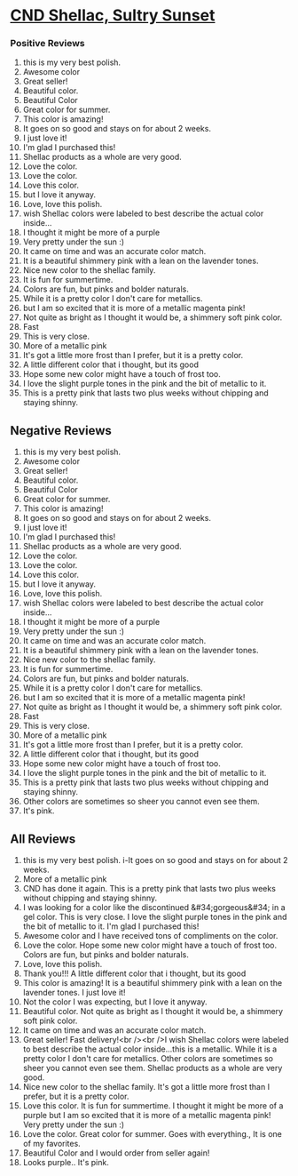 # [CND Shellac, Sultry Sunset](https://products.checkmycream.com/products/CND-Shellac-Sultry-Sunset.html)

### Positive Reviews

<ol>
      <li>this is my very best polish.</li>
      <li>Awesome color</li>
      <li>Great seller!  </li>
      <li>Beautiful color.</li>
      <li>Beautiful Color</li>
      <li>Great color for summer.</li>
      <li>This color is amazing!  </li>
      <li>It goes on so good and stays on for about 2 weeks.</li>
      <li>I just love it!</li>
      <li>I&#x27;m glad I purchased this!</li>
      <li>Shellac products as a whole are very good.</li>
      <li>Love the color.</li>
      <li>Love the color.</li>
      <li>Love this color.</li>
      <li>but I love it anyway.</li>
      <li>Love, love this polish.</li>
      <li>wish Shellac colors were labeled to best describe the actual color inside...</li>
      <li>I thought it might be more of a purple</li>
      <li>Very pretty under the sun :)</li>
      <li>It came on time and was an accurate color match.</li>
      <li>It is a beautiful shimmery pink with a lean on the lavender tones.  </li>
      <li>Nice new color to the shellac family.</li>
      <li>It is fun for summertime.</li>
      <li>Colors are fun, but pinks and bolder naturals.</li>
      <li>While it is a pretty color I don&#x27;t care for metallics.  </li>
      <li>but I am so excited that it is more of a metallic magenta pink!</li>
      <li>Not quite as bright as I thought it would be, a shimmery soft pink color.</li>
      <li>Fast</li>
      <li>This is very close.</li>
      <li>More of a metallic pink</li>
      <li>It&#x27;s got a little more frost than I prefer, but it is a pretty color.</li>
      <li>A little different color that i thought, but its good</li>
      <li>Hope some new color might have a touch of frost too.</li>
      <li>I love the slight purple tones in the pink and the bit of metallic to it.</li>
      <li>This is a pretty pink that lasts two plus weeks without chipping and staying shinny.</li>
</ol>


<h2>Negative Reviews</h2>
<ol>
<li> this is my very best polish.</li>
<li> Awesome color</li>
<li> Great seller!  </li>
<li> Beautiful color.</li>
<li> Beautiful Color</li>
<li> Great color for summer.</li>
<li> This color is amazing!  </li>
<li> It goes on so good and stays on for about 2 weeks.</li>
<li> I just love it!</li>
<li> I&#x27;m glad I purchased this!</li>
<li> Shellac products as a whole are very good.</li>
<li> Love the color.</li>
<li> Love the color.</li>
<li> Love this color.</li>
<li> but I love it anyway.</li>
<li> Love, love this polish.</li>
<li> wish Shellac colors were labeled to best describe the actual color inside...</li>
<li> I thought it might be more of a purple</li>
<li> Very pretty under the sun :)</li>
<li> It came on time and was an accurate color match.</li>
<li> It is a beautiful shimmery pink with a lean on the lavender tones.  </li>
<li> Nice new color to the shellac family.</li>
<li> It is fun for summertime.</li>
<li> Colors are fun, but pinks and bolder naturals.</li>
<li> While it is a pretty color I don&#x27;t care for metallics.  </li>
<li> but I am so excited that it is more of a metallic magenta pink!</li>
<li> Not quite as bright as I thought it would be, a shimmery soft pink color.</li>
<li> Fast</li>
<li> This is very close.</li>
<li> More of a metallic pink</li>
<li> It&#x27;s got a little more frost than I prefer, but it is a pretty color.</li>
<li> A little different color that i thought, but its good</li>
<li> Hope some new color might have a touch of frost too.</li>
<li> I love the slight purple tones in the pink and the bit of metallic to it.</li>
<li> This is a pretty pink that lasts two plus weeks without chipping and staying shinny.</li>
<li> Other colors are sometimes so sheer you cannot even see them.  </li>
<li> It&#x27;s pink.</li>
</ol>

<h2>All Reviews</h2>

<ol>
    <li> this is my very best polish. i-It goes on so good and stays on for about 2 weeks.</li>
    <li> More of a metallic pink</li>
    <li> CND has done it again. This is a pretty pink that lasts two plus weeks without chipping and staying shinny.</li>
    <li> I was looking for a color like the discontinued &amp;#34;gorgeous&amp;#34; in a gel color. This is very close. I love the slight purple tones in the pink and the bit of metallic to it. I&#x27;m glad I purchased this!</li>
    <li> Awesome color and I have received tons of compliments on the color.</li>
    <li> Love the color. Hope some new color might have a touch of frost too. Colors are fun, but pinks and bolder naturals.</li>
    <li> Love, love this polish.</li>
    <li> Thank you!!! A little different color that i thought, but its good</li>
    <li> This color is amazing!  It is a beautiful shimmery pink with a lean on the lavender tones.  I just love it!</li>
    <li> Not the color I was expecting, but I love it anyway.</li>
    <li> Beautiful color. Not quite as bright as I thought it would be, a shimmery soft pink color.</li>
    <li> It came on time and was an accurate color match.</li>
    <li> Great seller!  Fast delivery!&lt;br /&gt;&lt;br /&gt;I wish Shellac colors were labeled to best describe the actual color inside...this is a metallic.  While it is a pretty color I don&#x27;t care for metallics.  Other colors are sometimes so sheer you cannot even see them.  Shellac products as a whole are very good.</li>
    <li> Nice new color to the shellac family. It&#x27;s got a little more frost than I prefer, but it is a pretty color.</li>
    <li> Love this color. It is fun for summertime. I thought it might be more of a purple but I am so excited that it is more of a metallic magenta pink! Very pretty under the sun :)</li>
    <li> Love the color. Great color for summer. Goes with everything., It is one of my favorites.</li>
    <li> Beautiful Color and I would order from seller again!</li>
    <li> Looks purple.. It&#x27;s pink.</li>
</ol>




